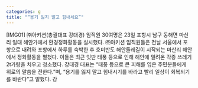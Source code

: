 ```yaml
---
categories: g
title: "“용기 잃지 말고 힘내세요”"
---
```

[IMG01] ㈜아키션(총괄대표 강대경) 임직원 30여명은 23일 포항시 남구 동해면 마산리 일대 해안가에서 환경정화활동을 실시했다. ㈜아키션 임직원들은 전날 서울에서 포항으로 내려와 포항에서 하루를 숙박한 후 호미반도 해안둘레길이 시작되는 마산리 해안에서 정화활동을 펼쳤다. 이들은 최근 잇딴 태풍 등으로 인해 해안에 밀려온 각종 쓰레기 2t가량을 치우고 청소했다. 강대경 대표는 “태풍 등으로 큰 피해를 입은 주민분들에게 위로의 말씀을 전한다.”며, “용기를 잃지 말고 힘내시기를 바라고 빨리 일상이 회복되기를 바란다”고 말했다. 강